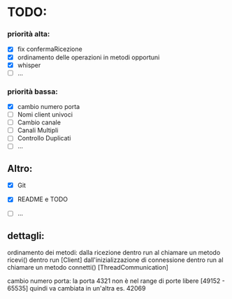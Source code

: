 # TODO:
### priorità alta:
- [x] fix confermaRicezione
- [x] ordinamento delle operazioni in metodi opportuni
- [x] whisper
- [ ] ...
### priorità bassa:
- [x] cambio numero porta
- [ ] Nomi client univoci
- [ ] Cambio canale
- [ ] Canali Multipli
- [ ] Controllo Duplicati
- [ ] ...

## Altro:
- [x] Git
- [x] README e TODO
- [ ] ...


## dettagli:
ordinamento dei metodi:
    dalla ricezione dentro run al chiamare un metodo ricevi() dentro run [Client]
    dall'inizializzazione di connessione dentro run al chiamare un metodo connetti() [ThreadCommunication]

cambio numero porta:
    la porta 4321 non è nel range di porte libere [49152 - 65535] quindi va cambiata in un'altra es. 42069